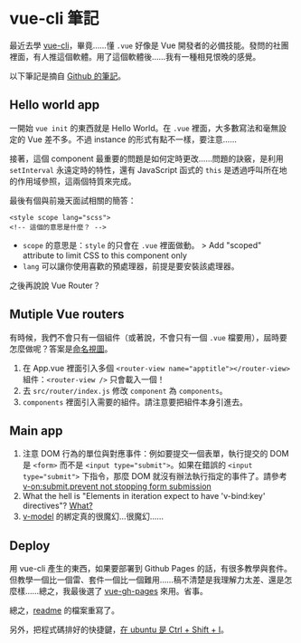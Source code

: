 # vue-cli 筆記

最近去學 [vue-cli](https://github.com/vuejs/vue-cli)，畢竟……懂 `.vue` 好像是 Vue 開發者的必備技能。發問的社團裡面，有人推這個軟體。用了這個軟體後……我有一種相見恨晚的感覺。

以下筆記是摘自 [Github 的筆記](https://github.com/iigmir/todolist-with-vuecli/tree/master/note)。

## Hello world app

一開始 `vue init` 的東西就是 Hello World。在 `.vue` 裡面，大多數寫法和毫無設定的 Vue 差不多。不過 instance 的形式有點不一樣，要注意……

接著，這個 component 最重要的問題是如何定時更改……問題的訣竅，是利用 `setInterval` 永遠定時的特性，還有 JavaScript 函式的 `this` 是透過呼叫所在地的作用域參照，這兩個特質來完成。

最後有個與前幾天面試相關的簡答：

```
<style scope lang="scss">
<!-- 這個的意思是什麼？ -->
```

* `scope` 的意思是：`style` 的只會在 `.vue` 裡面做動。  > Add "scoped" attribute to limit CSS to this component only
* `lang` 可以讓你使用喜歡的預處理器，前提是要安裝該處理器。

之後再說說 Vue Router？

## Mutiple Vue routers

有時候，我們不會只有一個組件（或著說，不會只有一個 `.vue` 檔要用），屆時要怎麼做呢？答案是[命名視圖](https://router.vuejs.org/zh-cn/essentials/named-views.html)。

1. 在 App.vue 裡面引入多個 `<router-view name="apptitle"></router-view>` 組件：`<router-view />` 只會載入一個！
2. 去 `src/router/index.js` 修改 `component` 為 `components`。
3. `components` 裡面引入需要的組件。請注意要把組件本身引進去。

## Main app

1. 注意 DOM 行為的單位與對應事件：例如要提交一個表單，執行提交的 DOM 是 `<form>` 而不是 `<input type="submit">`。如果在錯誤的 `<input type="submit">` 下指令，那麼 DOM 就沒有辦法執行指定的事件了。請參考 [v-on:submit.prevent not stopping form submission](https://stackoverflow.com/questions/40837936/v-onsubmit-prevent-not-stopping-form-submission)
2. What the hell is "Elements in iteration expect to have 'v-bind:key' directives"? [What?](https://vuejs.org/v2/guide/list.html#v-for-with-a-Component)
3. [v-model](https://vuejs.org/v2/guide/forms.html) 的綁定真的很魔幻…很魔幻……

## Deploy

用 vue-cli 產生的東西，如果要部署到 Github Pages 的話，有很多教學與套件。但教學一個比一個雷、套件一個比一個難用……稿不清楚是我理解力太差、還是怎麼樣……總之，我最後選了 [vue-gh-pages](https://www.npmjs.com/package/vue-gh-pages) 來用。省事。

總之，[readme](https://github.com/iigmir/todolist-with-vuecli/blob/master/README.md) 的檔案重寫了。

另外，把程式碼排好的快捷鍵，[在 ubuntu 是 Ctrl + Shift + I](https://stackoverflow.com/questions/29973357/how-do-you-format-code-in-visual-studio-code-vscode)。